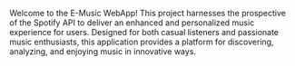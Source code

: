 Welcome to the E-Music WebApp! This project harnesses the prospective of the Spotify API to deliver an enhanced and personalized music experience for users. Designed for both casual listeners and passionate music enthusiasts, this application provides a platform for discovering, analyzing, and enjoying music in innovative ways.
